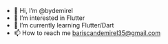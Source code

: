 - 👋 Hi, I’m @bydemirel
- 👀 I’m interested in Flutter
- 🌱 I’m currently learning Flutter/Dart
- 📫 How to reach me bariscandemirel35@gmail.com

<!---
bydemirel/bydemirel is a ✨ special ✨ repository because its `README.md` (this file) appears on your GitHub profile.
You can click the Preview link to take a look at your changes.
--->
